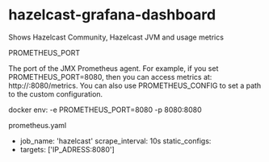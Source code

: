 # hazelcast-grafana-dashboard
Shows Hazelcast Community, Hazelcast JVM and usage metrics

PROMETHEUS_PORT

The port of the JMX Prometheus agent. For example, if you set PROMETHEUS_PORT=8080, then you can access metrics at: http://<hostname>:8080/metrics. You can also use PROMETHEUS_CONFIG to set a path to the custom configuration.

docker env:
 -e PROMETHEUS_PORT=8080
 -p 8080:8080 
 

prometheus.yaml
- job_name: 'hazelcast'
scrape_interval: 10s
static_configs:
- targets: ['IP_ADRESS:8080']
 
